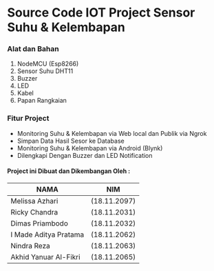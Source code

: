 # Source Code IOT Project Sensor Suhu & Kelembapan

### Alat dan Bahan
1. NodeMCU (Esp8266)
2. Sensor Suhu DHT11
3. Buzzer
4. LED
5. Kabel
6. Papan Rangkaian

### Fitur Project

- Monitoring Suhu & Kelembapan via Web local dan Publik via Ngrok
- Simpan Data Hasil Sesor ke Database
- Monitoring Suhu & Kelembapan via Android (Blynk)
- Dilengkapi Dengan Buzzer dan LED Notification

#### Project ini Dibuat dan Dikembangan Oleh : 

NAMA | NIM
------------ | -------------
Melissa Azhari          |(18.11.2097)
Ricky Chandra	        |(18.11.2031)
Dimas Priambodo	        |(18.11.2032)
I Made Aditya Pratama	|(18.11.2062)
Nindra Reza	            |(18.11.2063)
Akhid Yanuar Al-Fikri	|(18.11.2065)